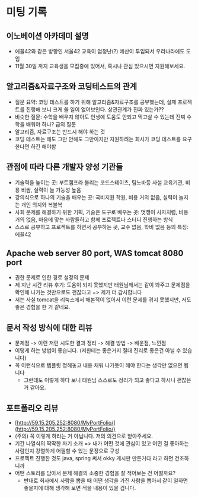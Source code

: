 # 미팅 기록

## 이노베이션 아카데미 설명

- 에꼴42와 같은 방향인 서울42 교육이 엄청난(?) 예산이 투입되서 우리나라에도 도입
- 11월 30일 까지 교육생을 모집중에 있어서, 혹시나 관심 있으시면 지원해보세요.

## 알고리즘&자료구조와 코딩테스트의 관계

- 질문 요약: 코딩 테스트를 하기 위해 알고리즘&자료구조를 공부했는데, 실제 프로젝트를 진행해 보니 크게 쓸 일이 없어보인다. 상관관계가 진짜 있는가??
- 비슷한 질문: 수학을 배우지 않아도 인생에 도움도 안되고 먹고살 수 있는데 진찌 수학을 배워야 하나? 급의 질문
- 알고리즘, 자료구조는 반드시 해야 하는 것
- 코딩 테스트는 해도 그만 안해도 그만이지만 지원하려는 회사가 코딩 테스트를 요구한다면 하긴 해야함

## 관점에 따라 다른 개발자 양성 기관들

- 기술력을 높이는 곳: 부트캠프라 불리는 코드스테이츠, 팀노바등 사설 교육기관, 비용 비쌈, 실력이 늘 가능성 높음
- 강의식으로 하나의 기술을 배우는 곳: 국비지원 학원, 비용 거의 없음, 실력이 늘지는 개인 의지와 복불복
- 사회 문제를 해결하기 위한 기획, 기술은 도구로 배우는 곳: 멋쟁이 사자처럼, 비용 거의 없음, 마음에 맞는 사람들하고 함께 프로젝트나 스터디 진행하는 방식
- 스스로 공부하고 프로젝트를 하면서 공부하는 곳, 교수 없음, 학비 없음 등의 특징: 에꼴42

## Apache web server 80 port, WAS tomcat 8080 port

- 권한 문제로 인한 경로 설정의 문제
- 제 지난 시간 리뷰 후기: 도움이 되지 못했지만 태원님께서는 같이 봐주고 문제점을 확인해 나가는 것만으로도 괜찮다고 => 제가 더 감사합니다
- 저는 사실 tomcat을 리눅스에서 해본적이 없어서 이런 문제를 겪지 못했지만, 저도 좋은 경험을 한 거 같네요.

## 문서 작성 방식에 대한 리뷰

- 문제점 -> 이런 저런 시도한 결과 정리 -> 해결 방법 -> 배운점, 느낀점
- 이렇게 하는 방법이 좋습니다. (저한테는 좋은거지 절대 진리로 좋은건 아닐 수 있습니다)
- 꼭 이런식으로 템플릿 정해놓고 내용 채워 나가듯이 해야 한다는 생각만 없으면 됩니다
  - 그런데도 이렇게 하다 보니 태원님 스스로도 정리가 되고 좋다고 하시니 괜찮은거 같아요.

## 포트폴리오 리뷰

- [http://59.15.205.252:8080/MyPortFolio/](http://59.15.205.252:8080/MyPortFolio/)
- (주의) 꼭 이렇게 하라는 거 아닙니다. 저의 의견으로 받아주세요.
- 기간 나열식의 딱딱한 자기 소개 => 내가 어떤 것에 관심이 있고 어떤 걸 좋아하는 사람인지 강렬하게 어필할 수 있는 문장으로 구성
- 프로젝트 진행한 것도 java, spring 써서 okky 게시판 만든거다 라고 하면 건조하니까
- 어떤 스토리를 담아서 문제 해결의 소중한 경험을 잘 적어보는 건 어떨까요?
  - 반대로 회사에서 사람을 뽑을 때 어떤 생각을 가진 사람을 뽑아서 같이 일하면 좋을지에 대해 생각해 보면 적을 내용이 있을 겁니다.
  